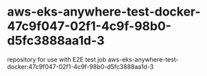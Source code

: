 # aws-eks-anywhere-test-docker-47c9f047-02f1-4c9f-98b0-d5fc3888aa1d-3
repository for use with E2E test job aws-eks-anywhere-test-docker:47c9f047-02f1-4c9f-98b0-d5fc3888aa1d-3
